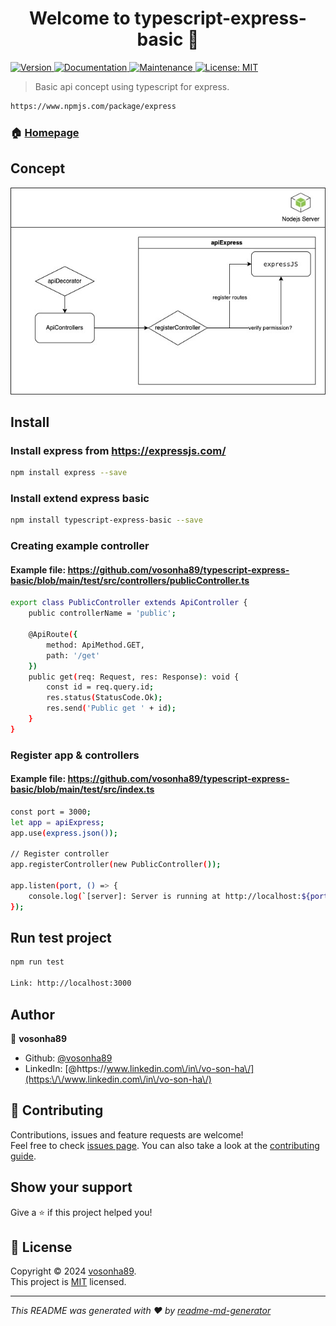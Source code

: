 <h1 align="center">Welcome to typescript-express-basic 👋</h1>
<p>
  <a href="https://www.npmjs.com/package/typescript-express-basic" target="_blank">
    <img alt="Version" src="https://img.shields.io/npm/v/typescript-express-basic.svg">
  </a>
  <a href="https://github.com/vosonha89/typescript-express-basic#readme" target="_blank">
    <img alt="Documentation" src="https://img.shields.io/badge/documentation-yes-brightgreen.svg" />
  </a>
  <a href="https://github.com/vosonha89/typescript-express-basic/graphs/commit-activity" target="_blank">
    <img alt="Maintenance" src="https://img.shields.io/badge/Maintained%3F-yes-green.svg" />
  </a>
  <a href="https://github.com/vosonha89/typescript-express-basic/blob/master/LICENSE" target="_blank">
    <img alt="License: MIT" src="https://img.shields.io/github/license/vosonha89/typescript-express-basic" />
  </a>
</p>

> Basic api concept using typescript for express. 
```sh
https://www.npmjs.com/package/express
```

### 🏠 [Homepage](https://github.com/vosonha89/typescript-express-basic#readme)
## Concept

![alt text](https://raw.githubusercontent.com/vosonha89/typescript-express-basic/main/public/images/typescript-express-basic.jpg?raw=true)

## Install
### Install express from https://expressjs.com/
```sh
npm install express --save
```
### Install extend express basic
```sh
npm install typescript-express-basic --save
```
### Creating example controller
#### Example file: https://github.com/vosonha89/typescript-express-basic/blob/main/test/src/controllers/publicController.ts
```sh
export class PublicController extends ApiController {
    public controllerName = 'public';

    @ApiRoute({
        method: ApiMethod.GET,
        path: '/get'
    })
    public get(req: Request, res: Response): void {
        const id = req.query.id;
        res.status(StatusCode.Ok);
        res.send('Public get ' + id);
    }
}
```
### Register app & controllers
#### Example file: https://github.com/vosonha89/typescript-express-basic/blob/main/test/src/index.ts
```sh
const port = 3000;
let app = apiExpress;
app.use(express.json());

// Register controller
app.registerController(new PublicController());

app.listen(port, () => {
    console.log(`[server]: Server is running at http://localhost:${port}`);
});
```

## Run test project
```sh
npm run test

Link: http://localhost:3000
```

## Author

👤 **vosonha89**

* Github: [@vosonha89](https://github.com/vosonha89)
* LinkedIn: [@https:\/\/www.linkedin.com\/in\/vo-son-ha\/](https:\/\/www.linkedin.com\/in\/vo-son-ha\/)

## 🤝 Contributing

Contributions, issues and feature requests are welcome!<br />Feel free to check [issues page](https://github.com/vosonha89/typescript-express-basic/issues). You can also take a look at the [contributing guide](https://github.com/vosonha89/typescript-express-basic/blob/master/CONTRIBUTING.md).

## Show your support

Give a ⭐️ if this project helped you!

## 📝 License

Copyright © 2024 [vosonha89](https://github.com/vosonha89).<br />
This project is [MIT](https://github.com/vosonha89/typescript-express-basic/blob/master/LICENSE) licensed.

***
_This README was generated with ❤️ by [readme-md-generator](https://github.com/kefranabg/readme-md-generator)_